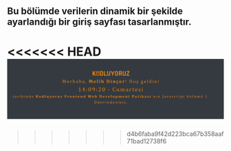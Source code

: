 ## Bu bölümde verilerin dinamik bir şekilde ayarlandığı bir giriş sayfası tasarlanmıştır.
<<<<<<< HEAD
![img](/img/1.png)
=======
>>>>>>> d4b6faba9f42d223bca67b358aaf71bad12738f6
